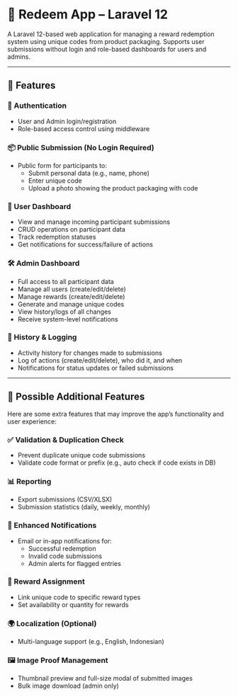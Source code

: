 # 🎁 Redeem App – Laravel 12

A Laravel 12-based web application for managing a reward redemption system using unique codes from product packaging. Supports user submissions without login and role-based dashboards for users and admins.

---

## 🚀 Features

### 🔐 Authentication

-   User and Admin login/registration
-   Role-based access control using middleware

### 📦 Public Submission (No Login Required)

-   Public form for participants to:
    -   Submit personal data (e.g., name, phone)
    -   Enter unique code
    -   Upload a photo showing the product packaging with code

### 👤 User Dashboard

-   View and manage incoming participant submissions
-   CRUD operations on participant data
-   Track redemption statuses
-   Get notifications for success/failure of actions

### 🛠️ Admin Dashboard

-   Full access to all participant data
-   Manage all users (create/edit/delete)
-   Manage rewards (create/edit/delete)
-   Generate and manage unique codes
-   View history/logs of all changes
-   Receive system-level notifications

### 📘 History & Logging

-   Activity history for changes made to submissions
-   Log of actions (create/edit/delete), who did it, and when
-   Notifications for status updates or failed submissions

---

## 🧠 Possible Additional Features

Here are some extra features that may improve the app’s functionality and user experience:

### ✅ Validation & Duplication Check

-   Prevent duplicate unique code submissions
-   Validate code format or prefix (e.g., auto check if code exists in DB)

### 📊 Reporting

-   Export submissions (CSV/XLSX)
-   Submission statistics (daily, weekly, monthly)

### 🔔 Enhanced Notifications

-   Email or in-app notifications for:
    -   Successful redemption
    -   Invalid code submissions
    -   Admin alerts for flagged entries

### 🎯 Reward Assignment

-   Link unique code to specific reward types
-   Set availability or quantity for rewards

### 🌍 Localization (Optional)

-   Multi-language support (e.g., English, Indonesian)

### 🖼️ Image Proof Management

-   Thumbnail preview and full-size modal of submitted images
-   Bulk image download (admin only)
